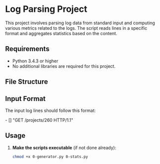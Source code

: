 # Log Parsing Project

This project involves parsing log data from standard input and computing various metrics related to the logs. The script reads lines in a specific format and aggregates statistics based on the content.

## Requirements

- Python 3.4.3 or higher
- No additional libraries are required for this project.

## File Structure

## Input Format

The input log lines should follow this format:

<IP Address> - [<date>] "GET /projects/260 HTTP/1.1" <status code> <file size>

## Usage

1. **Make the scripts executable** (if not done already):

   ```bash
   chmod +x 0-generator.py 0-stats.py

